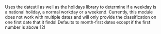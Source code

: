 Uses the dateutil as well as the holidays library to determine if a weekday is a national holiday, a normal workday or a weekend. Currently, this module does not work with multiple dates and will only provide the classification on one first date that it finds! Defaults to month-first dates except if the first number is above 12!